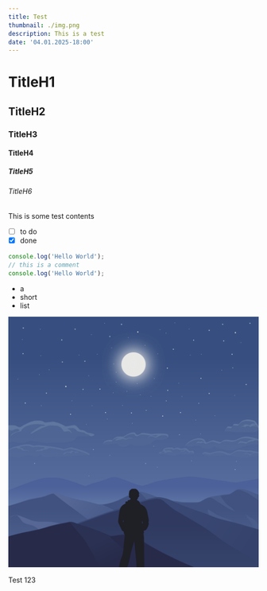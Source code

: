 ```yaml
---
title: Test
thumbnail: ./img.png
description: This is a test
date: '04.01.2025-18:00'
---
```


<!-- <svelte:options runes={false} /> -->

# TitleH1

## TitleH2

### TitleH3

#### TitleH4

##### TitleH5

###### TitleH6

This is some test contents

- [ ] to do
- [x] done

```ts
console.log('Hello World');
// this is a comment
console.log('Hello World');
```

- a
- short
- list

![profile](./img.png)

Test 123
